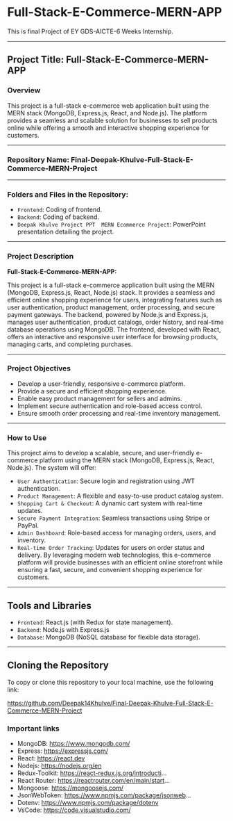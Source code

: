 # Full-Stack-E-Commerce-MERN-APP
This is final Project of  EY GDS-AICTE-6 Weeks Internship. 

---

## Project Title: Full-Stack-E-Commerce-MERN-APP

### Overview

This project is a full-stack e-commerce web application built using the MERN stack (MongoDB, Express.js, React, and Node.js). The platform provides a seamless and scalable solution for businesses to sell products online while offering a smooth and interactive shopping experience for customers.

---

### Repository Name: Final-Deepak-Khulve-Full-Stack-E-Commerce-MERN-Project 

---

### Folders and Files in the Repository:

- `Frontend`: Coding of frontend.
- `Backend`: Coding of backend.
- `Deepak Khulve Project PPT  MERN Ecommerce Project`: PowerPoint presentation detailing the project.

---

### Project Description

**Full-Stack-E-Commerce-MERN-APP:**

This project is a full-stack e-commerce application built using the MERN (MongoDB, Express.js, React, Node.js) stack. It provides a seamless and efficient online shopping experience for users, integrating features such as user authentication, product management, order processing, and secure payment gateways.
The backend, powered by Node.js and Express.js, manages user authentication, product catalogs, order history, and real-time database operations using MongoDB. The frontend, developed with React, offers an interactive and responsive user interface for browsing products, managing carts, and completing purchases.

---

### Project Objectives

- Develop a user-friendly, responsive e-commerce platform.
- Provide a secure and efficient shopping experience.
- Enable easy product management for sellers and admins.
- Implement secure authentication and role-based access control.
- Ensure smooth order processing and real-time inventory management.
  
---   

### How to Use

This project aims to develop a scalable, secure, and user-friendly e-commerce platform using the MERN stack (MongoDB, Express.js, React, Node.js). The system will offer:
- `User Authentication`: Secure login and registration using JWT authentication.
- `Product Management`: A flexible and easy-to-use product catalog system.
- `Shopping Cart & Checkout`: A dynamic cart system with real-time updates.
- `Secure Payment Integration`: Seamless transactions using Stripe or PayPal.
- `Admin Dashboard`: Role-based access for managing orders, users, and inventory.
- `Real-time Order Tracking`: Updates for users on order status and delivery.
By leveraging modern web technologies, this e-commerce platform will provide businesses with an efficient online storefront while ensuring a fast, secure, and convenient shopping experience for customers.

---

## Tools and Libraries

- `Frontend`: React.js (with Redux for state management).
- `Backend`: Node.js with Express.js
- `Database`: MongoDB (NoSQL database for flexible data storage).
  
---

## Cloning the Repository

To copy or clone this repository to your local machine, use the following link:

 https://github.com/Deepak14Khulve/Final-Deepak-Khulve-Full-Stack-E-Commerce-MERN-Project

### Important links
- MongoDB: https://www.mongodb.com/
- Express: https://expressjs.com/
- React: https://react.dev
- Nodejs: https://nodejs.org/en
- Redux-Toolkit: https://react-redux.js.org/introducti...
- React Router: https://reactrouter.com/en/main/start...
- Mongoose: https://mongoosejs.com/
- JsonWebToken: https://www.npmjs.com/package/jsonweb...
- Dotenv: https://www.npmjs.com/package/dotenv
- VsCode: https://code.visualstudio.com/
